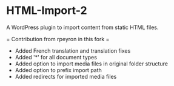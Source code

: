 HTML-Import-2
=============

A WordPress plugin to import content from static HTML files.


= Contribution from rpeyron in this fork =
* Added French translation and translation fixes
* Added '*' for all document types 
* Added option to import media files in original folder structure
* Added option to prefix import path
* Added redirects for imported media files
